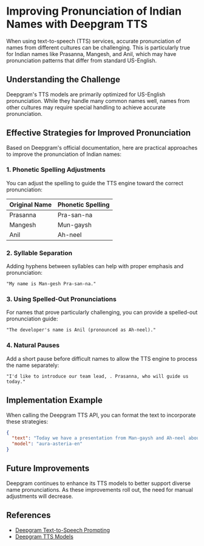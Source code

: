 # Improving Pronunciation of Indian Names with Deepgram TTS

When using text-to-speech (TTS) services, accurate pronunciation of names from different cultures can be challenging. This is particularly true for Indian names like Prasanna, Mangesh, and Anil, which may have pronunciation patterns that differ from standard US-English.

## Understanding the Challenge

Deepgram's TTS models are primarily optimized for US-English pronunciation. While they handle many common names well, names from other cultures may require special handling to achieve accurate pronunciation.

## Effective Strategies for Improved Pronunciation

Based on Deepgram's official documentation, here are practical approaches to improve the pronunciation of Indian names:

### 1. Phonetic Spelling Adjustments

You can adjust the spelling to guide the TTS engine toward the correct pronunciation:

| Original Name | Phonetic Spelling |
|---------------|-------------------|
| Prasanna      | Pra-san-na        |
| Mangesh       | Mun-gaysh         |
| Anil          | Ah-neel           |

### 2. Syllable Separation

Adding hyphens between syllables can help with proper emphasis and pronunciation:

```text
"My name is Man-gesh Pra-san-na."
```

### 3. Using Spelled-Out Pronunciations

For names that prove particularly challenging, you can provide a spelled-out pronunciation guide:

```text
"The developer's name is Anil (pronounced as Ah-neel)."
```

### 4. Natural Pauses

Add a short pause before difficult names to allow the TTS engine to process the name separately:

```text
"I'd like to introduce our team lead, . Prasanna, who will guide us today."
```

## Implementation Example

When calling the Deepgram TTS API, you can format the text to incorporate these strategies:

```json
{
  "text": "Today we have a presentation from Man-gaysh and Ah-neel about our new product.",
  "model": "aura-asteria-en"
}
```

## Future Improvements

Deepgram continues to enhance its TTS models to better support diverse name pronunciations. As these improvements roll out, the need for manual adjustments will decrease.

## References
- [Deepgram Text-to-Speech Prompting](https://developers.deepgram.com/docs/text-to-speech-prompting#pronunciation)
- [Deepgram TTS Models](https://developers.deepgram.com/docs/tts-models)